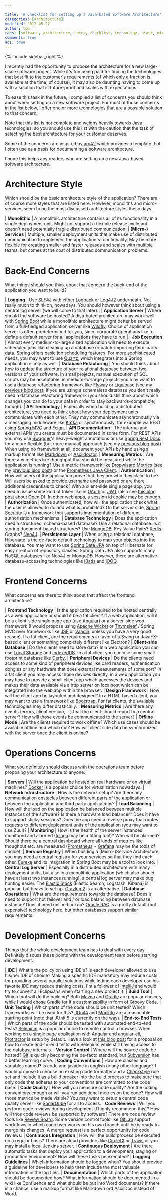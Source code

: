 ```yaml
---

title: 'A Checklist for setting up a Java-based Software Architecture'
categories: [architecture]
modified: 2017-05-27
author: tom
tags: [software, architecture, setup, checklist, technology, stack, microservice, monolith]
comments: true
ads: true
---
```


{% include sidebar_right %}

I recently had the opportunity to propose the architecture for a new large-scale software
project. While it's fun being paid for finding the technologies that best fit to
the customer's requirements (of which only a fraction is available at the time, of course), it may 
also be daunting having to come up with a solution that is future-proof and scales with expectations.

To ease this task in the future, I compiled a list of concerns you should think about
when setting up a new software project. For most of those concerns in the list below, I offer one or more technologies that
are a possible solution to that concern.

Note that this list is not 
complete and weighs heavily towards Java technologies, so you should use this list with the
caution that the task of selecting the best architecture for your customer deserves.

Some of the concerns are inspired by [arc42](http://www.arc42.de/) which provides a template
that I often use as a basis for documenting a software architecture.

I hope this helps any readers who are setting up a new Java-based software architecture.

# Architecture Style

Which should be the basic architecture style of the application? There are of course more
styles that are listed here. However, monoliths and micro-services seem to be the most
discussed architecture styles these days.

| **Monolithic**              | A monolithic architecture contains all of its functionality in a single deployment unit. Might not support a flexible release cycle but doesn't need potentially fragile distributed communication.
| **(Micro-) Services**       | Multiple, smaller deployment units that make use of distributed communication to implement the application's functionality. May be more flexible for creating smaller and faster releases and scales with multiple teams, but comes at the cost of distributed communication problems.


# Back-End Concerns

What things should you think about that concern the back-end of the application you
want to build?

| **Logging**                 | Use [SLF4J](https://www.slf4j.org/) with either [Logback](https://logback.qos.ch/) or [Log4J2](https://logging.apache.org/log4j/2.x/) underneath. Not really much to think on, nowadays. You should however think about using a central log server (we will come to that later).|
| **Application Server**      | Where should the software be hosted? A distributed architecture may work well with [Spring Boot](https://projects.spring.io/spring-boot/) while a monolithic architecture might better be served from a full-fledged application server like [Wildfly](http://wildfly.org/). Choice of application server is often predetermined for you, since corporate operations like to define a default server for all applications they have to run.|
| **Job Execution**           | Almost every medium-to-large sized application will need to execute scheduled jobs like cleaning up a database or batch-importing third-party data. Spring offers [basic job scheduling features](https://docs.spring.io/spring/docs/current/spring-framework-reference/html/scheduling.html). For more sophisticated needs, you may want to use [Quartz](http://www.quartz-scheduler.org/), which integrates into a Spring application nicely as well. 
| **Database Refactoring**    | You should think about how to update the structure of your relational database between two versions of your software. In small projects, manual execution of SQL scripts may be acceptable, in medium-to-large projects you may want to use a database refactoring framework like [Flyway](https://flywaydb.org/) or [Liquibase](http://www.liquibase.org/) (see my [previous blog post](/database-refactoring-flyway-vs-liquibase/). If you are using a schemaless database you don't really need a database refactoring framework (you should still think about which changes you can do to your data in order to stay backwards-compatible, though).
| **API Technology**          | Especially when building a distributed architecture, you need to think about how your deployment units communicate with each other. They may communicate asynchronously via a messaging middleware like [Kafka](https://kafka.apache.org/) or synchronously, for example via REST using [Spring MVC](https://docs.spring.io/spring/docs/current/spring-framework-reference/html/mvc.html) and [Feign](https://github.com/OpenFeign/feign). 
| **API Documentation**       | The internal and external APIs you create must be documented in some form. For REST APIs you may use [Swagger](http://swagger.io/)'s heavy-weight annotations or use [Spring Rest Docs](https://projects.spring.io/spring-restdocs/) for a more flexible (but more manual) approach (see my [previous blog post](/spring-restdocs/)). When using no framework at all, document your APIs by hand using a markup format like [Markdown](https://de.wikipedia.org/wiki/Markdown) or [Asciidoctor](https://de.wikipedia.org/wiki/AsciiDoc).
| **Measuring Metrics**       | Are there any metrics like thoughput that should be measured while the application is running? Use a metric framework like [Dropwizard Metrics](http://metrics.dropwizard.io) (see my [previous blog post](/transparency-with-spring-boot/)) or the [Prometheus Java Client](https://github.com/prometheus/client_java).
| **Authentication**          | How will users of the application prove that they are who they claim to be? Will users be asked to provide username and password or are there additional credentials to check? With a client-side single page app, you need to issue some kind of token like in [OAuth](https://oauth.net/2/) or [JWT](https://jwt.io/) (also see [this blog post](/openid-connect/) about OpenID). In other web apps, a session id cookie may be enough. 
| **Authorization**           | Once authenticated, how will the application check what the user is allowed to do and what is prohibited? On the server side, [Spring Security](https://projects.spring.io/spring-security/) is a framework that supports implementation of different authorization mechanisms.
| **Database Technology**     | Does the application need a structured, schema-based database? Use a relational database. Is it storing document-based structures? Use [MongoDB](https://www.mongodb.com/). Key-Value Pairs? [Redis](https://redis.io/). Graphs? [Neo4J](https://neo4j.com/).
| **Persistence Layer**       | When using a relational database, [Hibernate](http://hibernate.org/) is the de-facto default technology to map your objects into the database. You may want to use [Spring Data JPA](http://projects.spring.io/spring-data-jpa/) on top of Hibernate for easy creation of repository classes. Spring Data JPA also supports many NoSQL databases like Neo4J or MongoDB. However, there are alternative database-accessing technologies like [iBatis](http://ibatis.apache.org/) and [jOOQ](https://www.jooq.org/).

# Frontend Concerns

What concerns are there to think about that affect the frontend architecture? 

| **Frontend Technology**     | Is the application required to be hosted centrally as a web application or should it be a fat client? If a web application, will it be a client-side single page app (use [Angular](https://angular.io/)) or a server-side web framework (I would propose using [Apache Wicket](http://wicket.apache.org/) or [Thymeleaf](http://www.thymeleaf.org/) / Spring MVC over frameworks like [JSF](https://de.wikipedia.org/wiki/JavaServer_Faces) or [Vaadin](https://vaadin.com/home), unless you have a very good reason). If a fat client, are the requirements in favor of a Swing or JavaFX-based client or something completely different like Electron?
| **Client-side Database**    | Do the clients need to store data? In a web application you can use [Local Storage](https://de.wikipedia.org/wiki/Web_Storage) and [IndexedDB](https://en.wikipedia.org/wiki/Indexed_Database_API). In a fat client you can use some small-footprint database like [Derby](https://db.apache.org/derby/).
| **Peripheral Devices**      | Do the clients need access to some kind of peripheral devices like card readers, authentication dongles or any hardware that does external measurements of some sort? In a fat client you may access those devices directly, in a web application you may have to provide a small client app which accesses the devices and makes their data available via a http server on localhost which can be integrated into the web app within the browser. 
| **Design Framework**        | How will the client app be layouted and designed? In a HTML-based client, you may want to use a framework like [Bootstrap](http://getbootstrap.com/). For fat clients, the available technologies may differ drastically.
| **Measuring Metrics**       | Are there any events (errors, client version, ...) that the client should report to a central server? How will those events be communicated to the server? 
| **Offline Mode**            | Are the clients required to work offline? Which use cases should be available offline and which not? How will client side data be synchronized with the server once the client is online?

# Operations Concerns

What you definitely should discuss with the operations team before proposing your 
architecture to anyone.

| **Servers**                 | Will the application be hosted on real hardware or on virtual machines? [Docker](https://www.docker.com/) is a popular choice for virtualization nowadays.
| **Network Infrastructure**  | How is the network setup? Are there any communication obstacles between different parts of the application or between the application and third party applications? 
| **Load Balancing**          | How will the load on the application be balanced between multiple instances of the software? Is there a hardware load balancer? Does it have to support sticky sessions? Does the app need a reverse proxy that routes requests to different deployment units of the application (you may want to use Zuul)?
| **Monitoring**              | How is the health of the server instances monitored and alarmed ([Icinga](https://www.icinga.com/) may be a fitting tool)? Who will be alarmed? Should there be a central dashboard where all kinds of metrics like thoughput etc. are measured ([Prometheus](https://prometheus.io/) + [Grafana](https://grafana.com/) may be the tools of choice).
| **Service Registry**        | When building a (Micro-)Service Architecture, you may need a central registry for your services so that they find each other. [Eureka](https://github.com/Netflix/eureka) and its integration in Spring Boot may be a tool to look into.
| **Central Log Server**      | Especially in a distributed architecture with many deployment units, but also in a monolithic application (which also should have at least two instances running), a central log server may make bug hunting easier. The [Elastic Stack](https://www.elastic.co/de/products) (Elastic Search, Logstash, Kibana) is popular, but heavy to set up. [Graylog 2](https://www.graylog.org/) is an alternative.
| **Database Operations**     | What are the requirements towards the database? Does it need to support hot failover and / or load balancing between database instance? Does it need online backup? [Oracle RAC](https://www.oracle.com/database/real-application-clusters/) is a pretty default (but expensive) technology here, but other databases support similar requirements. 

# Development Concerns

Things that the whole development team has to deal with every day. Definitely discuss these
points with the development team before starting development.

| **IDE**                     | What's the policy on using IDE's? Is each developer allowed to use his/her IDE of choice? Making a specific IDE mandatory may reduce costs for providing several parallel solutions while letting each developer use his favorite IDE may reduce training costs. I'm a follower of [IntelliJ](https://www.jetbrains.com/idea/) and would try to convert all Eclipsians when starting a new project ;).
| **Build Tool**              | Which tool will do the building? Both [Maven](https://maven.apache.org/) and [Gradle](https://gradle.org/) are popular choices, while I would chose Gradle for it's customizability in form of Groovy Code.
| **Unit Testing**            | Which parts of the code should be unit tested? Which frameworks will be used for this? [JUnit4](http://junit.org/junit4/) and [Mockito](http://site.mockito.org/) are a reasonable starting point (note that JUnit 5 is currently on the way).
| **End-to-End Tests**        | Which parts of the code should be tested with automated end-to-end tests? [Selenium](http://www.seleniumhq.org/) is a popular choice to remote control a browser. When working on a single page application with Angular and [angular-cli](https://cli.angular.io/), [Protractor](http://www.protractortest.org/) is setup by default. Have a look at [this blog post](https://dzone.com/articles/lightweight-e2e-testing-for-spring-boot-angular-ap) for a proposal on how to create end-to-end tests with Selenium while still having access to the database internals. 
| **Version Control**         | Where will the source code be hosted? [Git](https://git-scm.com/) is quickly becoming the de-facto standard, but [Subversion](https://subversion.apache.org/) has a better learning curve.
| **Coding Conventions**      | How are classes and variables named? Is code and javadoc in english or any other language? I would propose to choose an existing code formatter and a [Checkstyle](http://checkstyle.sourceforge.net/) rule set and include it as a build breaker into the build process to make sure that only code that adheres to your conventions are committed to the code base.
| **Code Quality**            | How will you measure code quality? Are the coding conventions enough or will you run additional metrics on the code? How will those metrics be made visible? You may want to setup a central code quality server like [SonarQube](https://www.sonarqube.org/) for all to access.
| **Code Reviews**            | Will you perform code reviews during development (I highly recommend this)? How will thos code reviews be supported by software? There are code review tools like [Review Board](https://www.reviewboard.org/). Some version control tools like [GitLab](https://gitlab.com/) support workflows in which each user works on his own branch until he is ready to merge his changes. A merge request is a perfect opportunity for code reviews.
| **Continuous Integration**  | How will the build process be executed on a regular basis? There are cloud providers like [CircleCI](https://circleci.com/) or [Travis](https://travis-ci.org/) or you may install a local [Jenkins](https://jenkins.io/) server. 
| **Continuous Deployment**   | Are there automatic tasks that deploy your application to a development, staging or production environment? How will these tasks be executed?
| **Logging Guidelines**      | Which information should be logged when? You should provide a guideline for developers to help them include the most valuable information in the log files.
| **Documentation**           | Which parts of the application should be documented how? What information should be documented in a wiki like Confluence and what should be put into Word documents? If there is a chance, use a markup format like Markdown ord AsciiDoc instead of Word.

